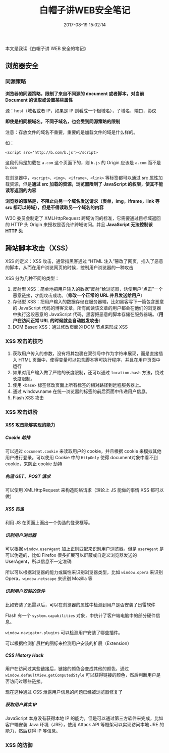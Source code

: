 ﻿---
title: 白帽子讲WEB安全笔记
date: 2017-08-19 15:02:14
categories: coding
tags:
  - WEB
  - 安全
---

本文是我读《白帽子讲 WEB 安全的笔记》

<!--more-->


## 浏览器安全

### 同源策略

**浏览器的同源策略，限制了来自不同源的 document 或者脚本，对当前 Document 的读取或设置某些属性**

源：host（域名或者 IP，如果是 IP 则看成一个根域名），子域名，端口，协议

**即使是相同根域名，不同子域名，也会受到同源策略的限制**

注意：存放文件的域名不重要，重要的是加载文件的域是什么样的。

如：

```
<script src='http://b.com/b.js'></script>
```

这段代码是加载在 `a.com` 这个页面下的，则 `b.js` 的 Origin 应该是 `a.com` 而不是 `b.com`

在浏览器中，`<script>、<img>、<iframe>、<link>` 等标签都可以通过 src 属性加载资源，但是**通过 src 加载的资源，浏览器限制了 JavaScript 的权限，使其不能读写返回的内容**

**浏览器的策略是，不阻止向另一个域名发送请求（表单，img，iframe，link 等 src 都可以跨域），但是不得读取另一个域名的内容**

W3C 委员会制定了 XMLHttpRequest 跨域访问的标准，它需要通过目标域返回的 HTTP 头 Origin 来授权是否允许跨域访问。并且 **JavaScript 无法控制该 HTTP 头**


## 跨站脚本攻击（XSS）

XSS 的定义：XSS 攻击，通常指黑客通过 “HTML 注入”篡改了网页，插入了恶意的脚本，从而在用户浏览网页的时候，控制用户浏览器的一种攻击

XSS 分为几种不同的类型：

1. 反射型 XSS：简单地把用户输入的数据“反射”给浏览器，诱使用户“点击”一个恶意链接，才能攻击成功。（**修改一个正常的 URL 并且发送给用户**）
2. 存储型 XSS：把用户输入的数据存储在服务器端，比如黑客写下一篇包含恶意的 JavaScript 代码的博客文章，所有阅读该文章的用户都会在他们的浏览器中执行这段恶意的 JavaScript 代码，黑客把恶意的脚本存储在服务器端。（**用户在访问正常 URL 的时候就会自动触发攻击**）
3. DOM Based XSS：通过修改页面的 DOM 节点来形成 XSS

### XSS 攻击的技巧

1. 获取用户传入的参数，没有将其包裹在双引号中作为字符串展现，而是直接插入 HTML 页面中，使得变量可以包含脚本等可执行程序，并且在用户页面中运行
2. 如果对用户输入做了严格的长度限制，还可以通过 `location.hash` 方法，绕过长度限制。
3. 使用 `<base>` 标签修改页面上所有标签的相对路径到远程服务器上。
4. 通过 window.name 在统一浏览器的标签的前后页面中传递用户信息。
5. Flash XSS 攻击

### XSS 攻击进阶

#### XSS 攻击能够实现的能力

##### Cookie 劫持

可以通过 `document.cookie` 来读取用户的 cookie，并且根据 cookie 来模拟其他用户进行登录。可以使用 Cookie 中的 `HttpOnly` 使得 document对象中看不到 cookie，来防止 cookie 劫持

##### 构造 GET、POST 请求

可以使用 XMLHttpRequest 来构造网络请求（理论上 JS 能做的事情 XSS 都可以做）

##### XSS 钓鱼

利用 JS 在页面上画出一个伪造的登录框等。

##### 识别用户浏览器

可以根据 `window.userAgent` 加上正则匹配来识别用户浏览器。但是 `userAgent` 是可以伪造的，比如 Firefox 很多扩展可以屏蔽或自定义浏览器发送的 UserAgent，所以信息不一定准确

所以可以根据浏览器的能力或属性来识别浏览器类型，比如 `window.opera` 来识别 Opera，`window.netscape` 来识别 Mozilla 等

##### 识别用户安装的软件

比如安装了迅雷以后，可以在浏览器的属性中检测到用户是否安装了迅雷软件

Flash 有一个 `system.capabilities` 对象，中统计了客户端电脑中的部分硬件信息。

`window.navigator.plugins` 可以检测用户安装了哪些插件。

可以根据检测扩展栏的图标来检测用户安装的扩展（Extension）

##### CSS History Hack

用户在访问过某些链接后，链接的颜色会变成其他的颜色，通过 `window.defaultView.getComputedStyle` 可以获得链接的颜色，然后判断用户是否访问过哪些链接。

现在这种通过 CSS 泄露用户信息的问题已经被浏览器修复了

##### 获取用户真实 IP

JavaScript 本身没有获得本地 IP 的能力，但是可以通过第三方软件来完成，比如客户端安装 Java 环境（JRE），使用 Attack API 等框架可以实现访问本地 JRE 的能力，然后获得 IP 等信息。

### XSS 的防御










